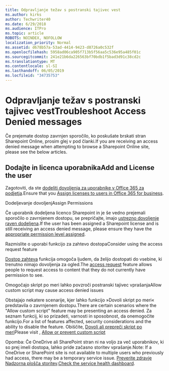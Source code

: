 ```yaml
---
title: Odpravljanje težav s postranski tajivec vest
ms.author: kirks
author: Techwriter40
ms.date: 6/29/2018
ms.audience: ITPro
ms.topic: article
ROBOTS: NOINDEX, NOFOLLOW
localization_priority: Normal
ms.assetid: d678b57a-53ad-4414-9423-d8726a0c532f
ms.openlocfilehash: 5958ad06ca905f713b5f56aa5c536e95a485f01c
ms.sourcegitcommit: 241e21b6da226563bf70bdb1f5bad3d91c38cd2c
ms.translationtype: MT
ms.contentlocale: sl-SI
ms.lasthandoff: 06/05/2019
ms.locfileid: "34735753"
---
```

# <a name="troubleshoot-access-denied-messages"></a><span data-ttu-id="d24fb-102">Odpravljanje težav s postranski tajivec vest</span><span class="sxs-lookup"><span data-stu-id="d24fb-102">Troubleshoot Access Denied messages</span></span>

<span data-ttu-id="d24fb-103">Če prejemate dostop zavrnjen sporočilo, ko poskušate brskati stran Sharepoint Online, prosim glej v pod članki.</span><span class="sxs-lookup"><span data-stu-id="d24fb-103">If you are receiving an access denied message when attempting to browse a Sharepoint Online site, please see the below articles.</span></span>

## <a name="add-and-license-the-user"></a><span data-ttu-id="d24fb-104">Dodajte in licenca uporabnika</span><span class="sxs-lookup"><span data-stu-id="d24fb-104">Add and License the user</span></span>

<span data-ttu-id="d24fb-105">Zagotoviti, da ste [dodeliti dovoljenja za uporabnike v Office 365 za podjetja](https://docs.microsoft.com/en-us/office365/admin/subscriptions-and-billing/assign-licenses-to-users?view=o365-worldwide&amp;tabs=One).</span><span class="sxs-lookup"><span data-stu-id="d24fb-105">Ensure that you [Assign licenses to users in Office 365 for business](https://docs.microsoft.com/en-us/office365/admin/subscriptions-and-billing/assign-licenses-to-users?view=o365-worldwide&amp;tabs=One).</span></span>

<span data-ttu-id="d24fb-106">Dodeljevanje dovoljenj</span><span class="sxs-lookup"><span data-stu-id="d24fb-106">Assign Permissions</span></span>

<span data-ttu-id="d24fb-107">Če uporabnik dodeljena licenco Sharepoint in je še vedno prejemali sporočilo o zavrnjenem dostopu, se prepričajte, imajo [ustrezno dovoljenje raven dodeljena](https://docs.microsoft.com/en-us/sharepoint/understanding-permission-levels).</span><span class="sxs-lookup"><span data-stu-id="d24fb-107">If the user has been assigned a Sharepoint license and is still receiving an access denied message, please ensure they have the [appropriate permission level assigned](https://docs.microsoft.com/en-us/sharepoint/understanding-permission-levels).</span></span>

<span data-ttu-id="d24fb-108">Razmislite o uporabi funkcijo za zahtevo dostopa</span><span class="sxs-lookup"><span data-stu-id="d24fb-108">Consider using the access request feature</span></span>

<span data-ttu-id="d24fb-109">[Dostop zahteva](https://support.office.com/en-us/article/Set-up-and-manage-access-requests-94B26E0B-2822-49D4-929A-8455698654B3) funkcija omogoča ljudem, da želijo dostopati do vsebine, ki trenutno nimajo dovoljenja za ogled.</span><span class="sxs-lookup"><span data-stu-id="d24fb-109">The [access request](https://support.office.com/en-us/article/Set-up-and-manage-access-requests-94B26E0B-2822-49D4-929A-8455698654B3) feature allows people to request access to content that they do not currently have permission to see.</span></span> 

<span data-ttu-id="d24fb-110">Omogočajo skript po meri lahko povzroči postranski tajivec vprašanja</span><span class="sxs-lookup"><span data-stu-id="d24fb-110">Allow custom script may cause access denied issues</span></span>

<span data-ttu-id="d24fb-111">Obstajajo nekatere scenarije, kjer lahko funkcijo »Dovoli skript po meri« predstavila o zavrnjenem dostopu.</span><span class="sxs-lookup"><span data-stu-id="d24fb-111">There are certain scenarios where the "Allow custom script" feature may be presenting an access denied.</span></span> <span data-ttu-id="d24fb-112">Za seznam funkcij, ki so prizadeti, varnosti in sposobnost, da onemogočite funkcijo.</span><span class="sxs-lookup"><span data-stu-id="d24fb-112">For a list of features affected, security considerations and the ability to disable the feature.</span></span> <span data-ttu-id="d24fb-113">Obiščite, [Dovoli ali prepreči skript po meri](https://docs.microsoft.com/en-us/sharepoint/allow-or-prevent-custom-script)</span><span class="sxs-lookup"><span data-stu-id="d24fb-113">Please visit , [Allow or prevent custom script](https://docs.microsoft.com/en-us/sharepoint/allow-or-prevent-custom-script)</span></span>

<span data-ttu-id="d24fb-114">Opomba: Če OneDrive ali SharePoint stran ni na voljo za več uporabnikov, ki so prej imeli dostopa, lahko pride začasno storitev vprašanje.</span><span class="sxs-lookup"><span data-stu-id="d24fb-114">Note: If a OneDrive or SharePoint site is not available to multiple users who previously had access, there may be a temporary service issue.</span></span> <span data-ttu-id="d24fb-115">[Preverite zdravje Nadzorna plošča storitev](https://portal.office.com/adminportal/home#/servicehealth).</span><span class="sxs-lookup"><span data-stu-id="d24fb-115">[Check the service health dashboard](https://portal.office.com/adminportal/home#/servicehealth).</span></span>


  

